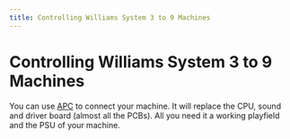 ```yaml
---
title: Controlling Williams System 3 to 9 Machines
---
```


# Controlling Williams System 3 to 9 Machines


You can use [APC](../apc/index.md) to
connect your machine. It will replace the CPU, sound and driver board
(almost all the PCBs). All you need it a working playfield and the PSU
of your machine.
